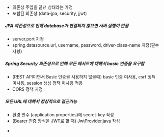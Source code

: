 - 의존성 주입을 끝낸 상태라는 가정
- 포함된 의존성 (data-jpa, security, jjwt)

##### JPA 의존성으로 인해 database가 연결되지 않으면 서버 실행이 안됨
<!--!# 1. application.properties 작업 -->
- server.port 지정
- spring.datasource.url, username, password, driver-class-name 지정(필수사항)

##### Spring Security 의존성으로 인해 모든 메서드에 대해서 basic 인증을 요구함
<!--# 2. WebSecurityConfig.java 작성 -->
- (REST API이면서 Basic 인증을 사용하지 않을때) basic 인증 미사용, csrf 정책 미사용, session 생성 정책 미사용 적용
- CORS 정책 지정

##### 모든 URL에 대해서 정상적으로 접근가능

<!--# 3. Provider생성  -->
- 환경 변수 (application.properties)에 secret-key 작성 
- (Bearer 인증 방식을 JWT로 할 때) JwtProvider.java 작성

<!--# 4. Entity와 Repository 생성 -->
- 

<!--# 5. Security Filter 작업  -->